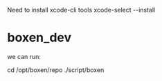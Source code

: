 Need to install xcode-cli tools
xcode-select --install


boxen_dev
=========
we can run:

cd /opt/boxen/repo
./script/boxen

